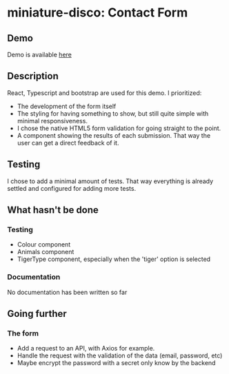 # miniature-disco: Contact Form

## Demo
Demo is available [here](/public/index.html)

## Description
React, Typescript and bootstrap are used for this demo.
I prioritized:
- The development of the form itself
- The styling for having something to show, but still quite simple with minimal responsiveness.
- I chose the native HTML5 form validation for going straight to the point.
- A component showing the results of each submission. That way the user can get a direct feedback of it.

## Testing
I chose to add a minimal amount of tests.
That way everything is already settled and configured for adding more tests. 

## What hasn't be done
### Testing
- Colour component
- Animals component
- TigerType component, especially when the 'tiger' option is selected
### Documentation
No documentation has been written so far

## Going further
### The form
- Add a request to an API, with Axios for example. 
- Handle the request with the validation of the data (email, password, etc)
- Maybe encrypt the password with a secret only know by the backend